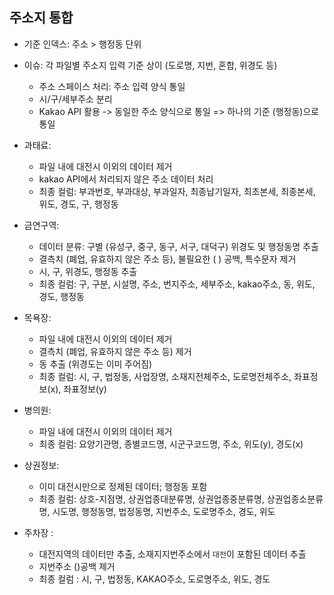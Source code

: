 ## 주소지 통합
- 기준 인덱스: 주소 > 행정동 단위 
- 이슈: 각 파일별 주소지 입력 기준 상이 (도로명, 지번, 혼합, 위경도 등)
    - 주소 스페이스 처리: 주소 입력 양식 통일
    - 시/구/세부주소 분리
    - Kakao API 활용 -> 동일한 주소 양식으로 통일
    => 하나의 기준 (행정동)으로 통일

- 과태료:
  - 파일 내에 대전시 이외의 데이터 제거
  - kakao API에서 처리되지 않은 주소 데이터 처리
  - 최종 컬럼: 부과번호, 부과대상, 부과일자, 최종납기일자, 최초본세, 최종본세, 위도, 경도, 구, 행정동
  
- 금연구역: 
  - 데이터 분류: 구별 (유성구, 중구, 동구, 서구, 대덕구) 위경도 및 행정동명 추출
  - 결측치 (폐업, 유효하지 않은 주소 등), 불필요한 ( ) 공백, 특수문자 제거
  - 시, 구, 위경도, 행정동 추출
  - 최종 컬럼: 구, 구분, 시설명, 주소, 번지주소, 세부주소, kakao주소, 동, 위도, 경도, 행정동

- 목욕장:
  - 파일 내에 대전시 이외의 데이터 제거
  - 결측치 (폐업, 유효하지 않은 주소 등) 제거
  - 동 추출 (위경도는 이미 주어짐)
  - 최종 컬럼: 시, 구, 법정동, 사업장명, 소재지전체주소, 도로명전체주소, 좌표정보(x), 좌표정보(y)
  
- 병의원:
  - 파일 내에 대전시 이외의 데이터 제거
  - 최종 컬럼: 요양기관명, 종별코드명, 시군구코드명, 주소, 위도(y), 경도(x) 
  
- 상권정보:
  - 이미 대전시만으로 정제된 데이터; 행정동 포함
  - 최종 컬럼: 상호-지점명, 상권업종대분류명, 상권업종중분류명, 상권업종소분류명, 시도명, 행정동명, 법정동명, 지번주소, 도로명주소, 경도, 위도
  
- 주차장 : 
   - 대전지역의 데이터만 추출, 소재지지번주소에서 `대전`이 포함된 데이터 추출
   - 지번주소 ()공백 제거
   - 최종 컬럼 : 시, 구, 법정동, KAKAO주소, 도로명주소, 위도, 경도
